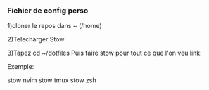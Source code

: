 ### Fichier de config perso 
1)cloner le repos dans ~ (/home)

2)Telecharger Stow

3)Tapez cd ~/dotfiles
Puis faire stow pour tout ce que l'on veu link:

Exemple:

stow nvim
stow tmux
stow zsh
